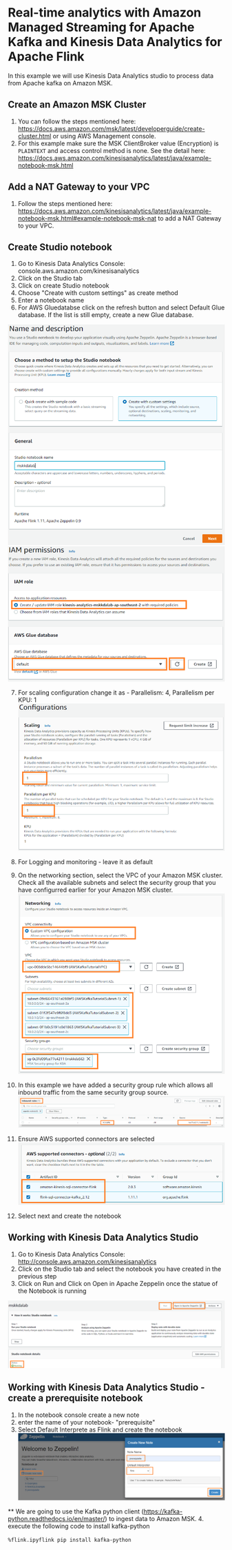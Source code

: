 # Real-time analytics with Amazon Managed Streaming for Apache Kafka and Kinesis Data Analytics for Apache Flink
In this example we will use Kinesis Data Analytics studio to process data from Apache kafka on Amazon MSK.

## Create an Amazon MSK Cluster
1. You can follow the steps mentioned here: https://docs.aws.amazon.com/msk/latest/developerguide/create-cluster.html or using AWS Management console. 
2. For this example make sure the MSK ClientBroker value (Encryption) is `PLAINTEXT` and access control method is none. See the detail here: https://docs.aws.amazon.com/kinesisanalytics/latest/java/example-notebook-msk.html

## Add a NAT Gateway to your VPC
1. Follow the steps mentioned here: https://docs.aws.amazon.com/kinesisanalytics/latest/java/example-notebook-msk.html#example-notebook-msk-nat to add a NAT Gateway to your VPC. 

## Create Studio notebook
1. Go to Kinesis Data Analytics Console: console.aws.amazon.com/kinesisanalytics
2. Click on the Studio tab
3. Click on create Studio notebook
4. Choose "Create with custom settings" as create method
5. Enter a notebook name
6. For AWS Gluedatabse click on the refresh button and select Default Glue database. If the list is still empty, create a new Glue database.

![lab1](/images/lab1.png)
![lab2](/images/lab2.png)

7. For scaling configuration change it as - Parallelism: 4, Parallelism per KPU: 1
![lab3](/images/lab3.png)

8. For Logging and monitoring - leave it as default
9. On the networking section, select the VPC of your Amazon MSK cluster. Check all the available subnets and select the security group that you have configurred earlier for your Amazon MSK cluster.
![lab4](/images/lab4.png)
10. In this example we have added a security group rule which allows all inbound traffic from the same security group source.
![lab5](/images/lab5.png)

11. Ensure AWS supported connectors are selected
![lab6](/images/lab6.png)

12. Select next and create the notebook

## Working with Kinesis Data Analytics Studio
1. Go to Kinesis Data Analytics Console: http://console.aws.amazon.com/kinesisanalytics
2. Click on the Studio tab and select the notebook you have created in the previous step
3. Click on Run and Click on Open in Apache Zeppelin once the statue of the Notebook is running

![lab7](/images/lab7.png)

## Working with Kinesis Data Analytics Studio - create a prerequisite notebook
1. In the notebook console create a new note
2. enter the name of your notebook- "prerequisite"
3. Select Default Interprete as Flink and create the notebook
![lab8](/images/lab8.png)

** We are going to use the Kafka python client (https://kafka-python.readthedocs.io/en/master/) to ingest data to Amazon MSK.
4. execute the following code to install kafka-python

``
%flink.ipyflink
pip install kafka-python
``



